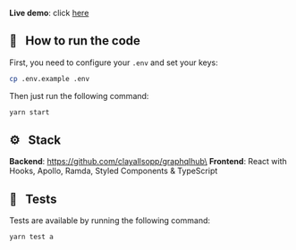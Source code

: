 **Live demo**: click [here](https://https://lucasbesen-gmail-twitter.herokuapp.com/)

## :hammer: &nbsp; How to run the code

First, you need to configure your `.env` and set your keys:

```sh
cp .env.example .env
```

Then just run the following command:

```sh
yarn start
```

## :gear: &nbsp; Stack
**Backend**: https://github.com/clayallsopp/graphqlhub\
**Frontend**: React with Hooks, Apollo, Ramda, Styled Components & TypeScript


## :wrench: &nbsp; Tests
Tests are available by running the following command:
```sh
yarn test a
```

